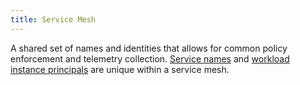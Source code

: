 ```yaml
---
title: Service Mesh
---
```

A shared set of names and identities that allows for common policy enforcement and telemetry collection.
[Service names](#service-name) and [workload instance principals](#workload-instance-principal) are unique within a service mesh.
